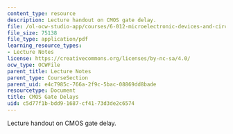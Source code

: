 ```yaml
---
content_type: resource
description: Lecture handout on CMOS gate delay.
file: /ol-ocw-studio-app/courses/6-012-microelectronic-devices-and-circuits-fall-2009/c5d77f1bbdd91687cf4173d3de2c6574_MIT6_012F09_lec15_cmos.pdf
file_size: 75138
file_type: application/pdf
learning_resource_types:
- Lecture Notes
license: https://creativecommons.org/licenses/by-nc-sa/4.0/
ocw_type: OCWFile
parent_title: Lecture Notes
parent_type: CourseSection
parent_uid: e4c7985c-766a-2f9c-5bac-08869dd8bade
resourcetype: Document
title: CMOS Gate Delays
uid: c5d77f1b-bdd9-1687-cf41-73d3de2c6574
---
```

Lecture handout on CMOS gate delay.